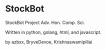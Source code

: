 # StockBot
StockBot Project Adv. Hon. Comp. Sci.



Written in python, golang, html, and javascript.

by azbxx, BryveDevoe, Krishnaswamipillai
